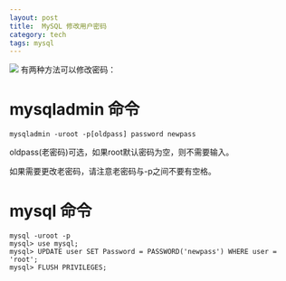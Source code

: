 ```yaml
---
layout: post
title:  MySQL 修改用户密码
category: tech
tags: mysql
---
```

![](/assets/img/mysql.jpg)
有两种方法可以修改密码：

# mysqladmin 命令

    mysqladmin -uroot -p[oldpass] password newpass
    
oldpass(老密码)可选，如果root默认密码为空，则不需要输入。

如果需要更改老密码，请注意老密码与-p之间不要有空格。

# mysql 命令

    mysql -uroot -p
    mysql> use mysql;
    mysql> UPDATE user SET Password = PASSWORD('newpass') WHERE user = 'root';
    mysql> FLUSH PRIVILEGES;
